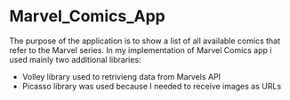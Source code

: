 # Marvel_Comics_App
The purpose of the application is to show a list of all available comics that refer to the Marvel series. In my implementation of Marvel Comics app i used mainly two additional libraries:
* Volley library used to retrivieng data from Marvels API
* Picasso library was used because I needed to receive images as URLs
